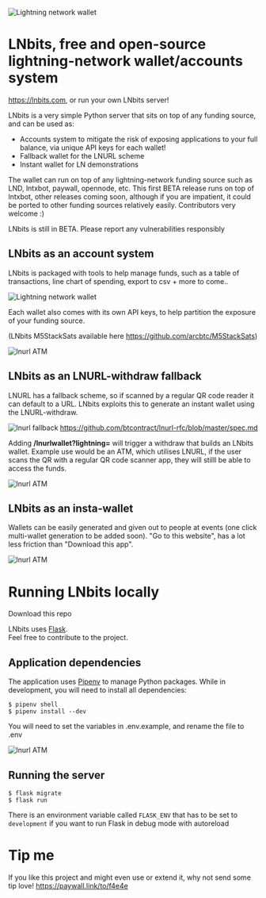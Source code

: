 
![Lightning network wallet](https://i.imgur.com/EHvK6Lq.png)
# LNbits, free and open-source lightning-network wallet/accounts system 
https://lnbits.com, or run your own LNbits server!

LNbits is a very simple Python server that sits on top of any funding source, and can be used as: 
* Accounts system to mitigate the risk of exposing applications to your full balance, via unique API keys for each wallet!
* Fallback wallet for the LNURL scheme
* Instant wallet for LN demonstrations 

The wallet can run on top of any lightning-network funding source such as LND, lntxbot, paywall, opennode, etc. This first BETA release runs on top of lntxbot, other releases coming soon, although if you are impatient, it could be ported to other funding sources relatively easily. Contributors very welcome :)

LNbits is still in BETA. Please report any vulnerabilities responsibly
## LNbits as an account system
LNbits is packaged with tools to help manage funds, such as a table of transactions, line chart of spending, export to csv + more to come..


![Lightning network wallet](https://i.imgur.com/w8jdGpF.png)

Each wallet also comes with its own API keys, to help partition the exposure of your funding source. 

(LNbits M5StackSats available here https://github.com/arcbtc/M5StackSats) 

![lnurl ATM](https://i.imgur.com/WfCg8wY.png)

## LNbits as an LNURL-withdraw fallback
LNURL has a fallback scheme, so if scanned by a regular QR code reader it can default to a URL. LNbits exploits this to generate an instant wallet using the LNURL-withdraw.

![lnurl fallback](https://i.imgur.com/CPBKHIv.png)
https://github.com/btcontract/lnurl-rfc/blob/master/spec.md

Adding **/lnurlwallet?lightning=<LNURL-withdraw>** will trigger a withdraw that builds an LNbits wallet. 
Example use would be an ATM, which utilises LNURL, if the user scans the QR with a regular QR code scanner app, they will stilll be able to access the funds.

![lnurl ATM](https://i.imgur.com/Gi6bn3L.jpg)

## LNbits as an insta-wallet
Wallets can be easily generated and given out to people at events (one click multi-wallet generation to be added soon).
"Go to this  website", has a lot less friction than "Download this app".

![lnurl ATM](https://i.imgur.com/xFWDnwy.png)

# Running LNbits locally
Download this repo

LNbits uses [Flask](http://flask.pocoo.org/).  
Feel free to contribute to the project.

Application dependencies
------------------------
The application uses [Pipenv][pipenv] to manage Python packages.
While in development, you will need to install all dependencies:

    $ pipenv shell
    $ pipenv install --dev

You will need to set the variables in .env.example, and rename the file to .env

![lnurl ATM](https://i.imgur.com/ri2zOe8.png)

Running the server
------------------

    $ flask migrate
    $ flask run

There is an environment variable called `FLASK_ENV` that has to be set to `development`
if you want to run Flask in debug mode with autoreload

[pipenv]: https://docs.pipenv.org/#install-pipenv-today

# Tip me
If you like this project and might even use or extend it, why not send some tip love!
https://paywall.link/to/f4e4e
